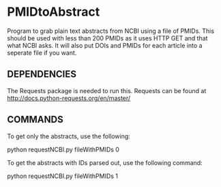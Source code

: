 # PMIDtoAbstract
Program to grab plain text abstracts from NCBI using a file of PMIDs.  This should be used with less than 200 PMIDs as it uses HTTP GET and that what NCBI asks.
It will also put DOIs and PMIDs for each article into a seperate file if you want.

## DEPENDENCIES

The Requests package is needed to run this.  Requests can be found at http://docs.python-requests.org/en/master/

## COMMANDS

To get only the abstracts, use the following:

python requestNCBI.py fileWithPMIDs 0

To get the abstracts with IDs parsed out, use the following command:

python requestNCBI.py fileWithPMIDs 1
